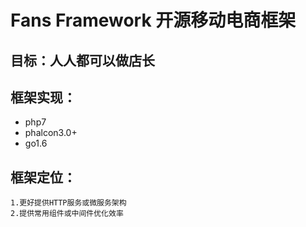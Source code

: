 Fans Framework 开源移动电商框架
========

## 目标：人人都可以做店长

## 框架实现：
   * php7
   * phalcon3.0+
   * go1.6
   
## 框架定位：
    1.更好提供HTTP服务或微服务架构
    2.提供常用组件或中间件优化效率

  
